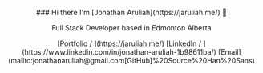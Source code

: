 
<p align="center">
### Hi there I'm [Jonathan Aruliah](https://jaruliah.me/) 👋
</p>

<p align="center">
Full Stack Developer based in Edmonton Alberta
</p>

<p align="center">
[Portfolio / ](https://jaruliah.me/) [LinkedIn / ](https://www.linkedin.com/in/jonathan-aruliah-1b98611ba/) [Email](mailto:jonathanaruliah@gmail.com[GitHub]%20Source%20Han%20Sans)
</p>


